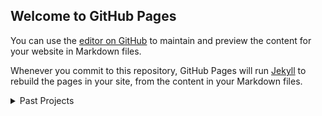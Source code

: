 

## Welcome to GitHub Pages

You can use the [editor on GitHub](https://github.com/xinbi99/xinbi99.github.io/edit/master/README.md) to maintain and preview the content for your website in Markdown files.

Whenever you commit to this repository, GitHub Pages will run [Jekyll](https://jekyllrb.com/) to rebuild the pages in your site, from the content in your Markdown files.

<details>
<summary>Past Projects</summary>
<br>
<a href="https://github.com/xinbi99/EE-microcotroller-project">
Cipher lock implemented on microcontroller and LCD module with C</a>
</details>
